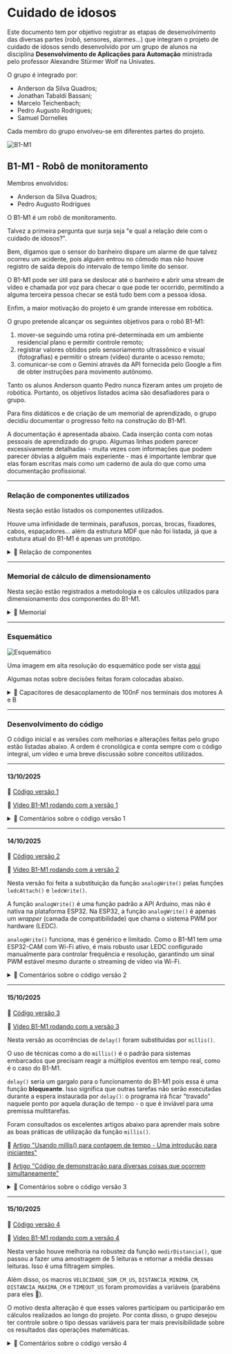 # Cuidado de idosos

Este documento tem por objetivo registrar as etapas de desenvolvimento das diversas partes (robô, sensores, alarmes...) que integram o projeto de cuidado de idosos sendo desenvolvido por um grupo de alunos na disciplina **Desenvolvimento de Aplicações para Automação** ministrada pelo professor Alexandre Stürmer Wolf na Univates.

O grupo é integrado por:
* Anderson da Silva Quadros;
* Jonathan Tabaldi Bassani;
* Marcelo Teichenbach;
* Pedro Augusto Rodrigues;
* Samuel Dornelles

Cada membro do grupo envolveu-se em diferentes partes do projeto.

![B1-M1](https://media1.giphy.com/media/v1.Y2lkPTZjMDliOTUyYWtraTV2dTdxNW42OGphMnJvZnplNmpqM2wzbmhwb2UxcnhpdDFkbCZlcD12MV9naWZzX3NlYXJjaCZjdD1n/3o7abB06u9bNzA8lu8/giphy.gif)

## B1-M1 - Robô de monitoramento
Membros envolvidos:
* Anderson da Silva Quadros;
* Pedro Augusto Rodrigues

O B1-M1 é um robô de monitoramento.

Talvez a primeira pergunta que surja seja "e qual a relação dele com o cuidado de idosos?".

Bem, digamos que o sensor do banheiro dispare um alarme de que talvez ocorreu um acidente, pois alguém entrou no cômodo mas não houve registro de saída depois do intervalo de tempo limite do sensor.

O B1-M1 pode ser útil para se deslocar até o banheiro e abrir uma stream de vídeo e chamada por voz para checar o que pode ter ocorrido, permitindo a alguma terceira pessoa checar se está tudo bem com a pessoa idosa.

Enfim, a maior motivação do projeto é um grande interesse em robótica.

O grupo pretende alcançar os seguintes objetivos para o robô B1-M1:
1. mover-se seguindo uma rotina pré-determinada em um ambiente residencial plano e permitir controle remoto;
2. registrar valores obtidos pelo sensoriamento ultrassônico e visual (fotografias) e permitir o stream (vídeo) durante o acesso remoto;
3. comunicar-se com o Gemini através da API fornecida pelo Google a fim de obter instruções para movimento autônomo.

Tanto os alunos Anderson quanto Pedro nunca fizeram antes um projeto de robótica. Portanto, os objetivos listados acima são desafiadores para o grupo.

Para fins didáticos e de criação de um memorial de aprendizado, o grupo decidiu documentar o progresso feito na construção do B1-M1.

A documentação é apresentada abaixo. Cada inserção conta com notas pessoais de aprendizado do grupo. Algumas linhas podem parecer excessivamente detalhadas - muita vezes com informações que podem parecer óbvias a alguém mais experiente - mas é importante lembrar que elas foram escritas mais como um caderno de aula do que como uma documentação profissional.

---

### Relação de componentes utilizados

Nesta seção estão listados os componentes utilizados.

Houve uma infinidade de terminais, parafusos, porcas, brocas, fixadores, cabos, espaçadores... além da estrutura MDF que não foi listada, já que a estutura atual do B1-M1 é apenas um protótipo.

<details>
  <summary>📝 Relação de componentes</summary>

  1x [Placa de desenvolvimento ESP32S-NodeMCU 38 pinos](https://www.usinainfo.com.br/esp32/esp32s-nodemcu-iot-com-wifi-e-bluetooth-38-pinos-com-usb-c-e-cp2102-8796.html)
  
  1x [Placa de desenvolvimento ESP32-CAM-CH340 com câmera OV2640](https://www.usinainfo.com.br/esp32/esp32-cam-ch340-ov2640-iot-com-programador-integrado-8758.html)
  
  3x [Bateria de lítio 18650 3.7V recarregável button-top](https://www.usinainfo.com.br/baterias/bateria-18650-litio-recarregavel-37v-3800mah-button-top-kit-com-2-unidades-8170.html)
  
  1x [Suporte para 3 baterias 18650](https://www.usinainfo.com.br/suporte-para-pilhas/suporte-para-3-baterias-18650-smt-9059.html)
  
  1x [Placa de proteção para bateria (BMS - Battery Management System) 18650-3S-20A](https://www.usinainfo.com.br/controladores-de-carga/placa-de-protecao-para-bateria-18650-3s-20a-12v-hx-3s-fl20-7070.html)
  
  1x [Regulador de tensão XL4015 DC/DC step down 8-36V → 1,25-32V 0,2-3A](https://www.usinainfo.com.br/regulador-de-tensao/regulador-de-tensao-e-corrente-ajustavel-xl4015-dc-step-down-saida-125-a-32vdc-02-a-3a-5880.html)
  
  1x [Regulador de tensão LM2596DC DC/DC step down 3,2-40V → 1,5-35V 1,2A](https://www.usinainfo.com.br/regulador-de-tensao/regulador-de-tensao-ajustavel-lm2596-dc-step-down-saida-15v-a-35vdc-12a-2552.html)
  
  1X [Sensor de distância ultrassônico HC-SR04](https://www.usinainfo.com.br/sensor-ultrassonico/sensor-ultrassonico-de-distancia-hc-sr04-2295.html)
  
  1x [Driver motor DC ponte H TB6612FNG](https://www.usinainfo.com.br/driver-para-motor/driver-tb6612fng-duplo-ponte-h-de-motor-dc-ou-passo-4697.html)
  
  2x [Motor DC 3~6V 200RPM com caixa de redução 48:1](https://www.usinainfo.com.br/motor-dc/motor-dc-3-6v-200rpm-com-caixa-de-reducao-e-eixo-duplo-481--3161.html)
  
  2x [Sensor de velocidade LM393](https://www.usinainfo.com.br/sensor-de-velocidade/sensor-de-velocidade-para-arduino-sensor-de-contagem-chave-optica-para-encoder-5mm-4486.html)
  
</details>

---

### Memorial de cálculo de dimensionamento

Nesta seção estão  registrados a metodologia e os cálculos utilizados para dimensionamento dos componentes do B1-M1.

<details>
  <summary>📝 Memorial</summary>
  
  Como a alimentação elétrica é a espinha dorsal de todo projeto de eletrônica embarcada, o primeiro passo dado pelo grupo foi estimar o consumo de corrente dos componentes utilizados para atingir os objetivos.
  
  #### Consumo de corrente
  
  | Componente                        | Quantidade  | Consumo total | 
  |-----------------------------------|:-----------:|:-------------:|
  | ESP32S-NodeMCU                    | 1           | ~250mA[^1]    |
  | ESP32-CAM                         | 1           | ~250mA[^2]    |
  | Sensor ultrassônico HC-SR04       | 1           | ~15mA         |
  | Driver motor TB6612FNG            | 1           | ~1,5mA        |
  | Motor DC 3-6V 200RPM              | 2           | ~400mA[^3]    |
  | Sensor de velocidade LM393        | 2           | ~20mA         |
  | **Total**                         | **8**       | **~936,5mA**  |
  
  Para fins de cálculo, arredondar-se-á o consumo total para 1A (1000mA).
  
  #### Autonomia
  
  ![18650](https://i.imgur.com/sR7YUmA.jpeg)
  
  As baterias de lítio 18650 têm gravado nos seus invólucros a capacidade de carga elétrica de **3800mAh**. Porém, [é interessante notar que o vendedor fez testes e alegou a capacidade de apenas 1500mAh](https://www.usinainfo.com.br/baterias/bateria-18650-litio-recarregavel-37v-3800mah-flat-top-8760.html). Portanto, para fins de cálculo neste trabalho, adotar-se-á o valor de **1500mAh**.
  
  Fazendo um cálculo simples de autonomia,
  
  $Autonomia = \frac{Capacidade \ de \ carga \ elétrica}{Consumo \ de \ corrente \ elétrica} = \frac{1500mAh}{1000mA} ≈ 1,5h$
  
  Logo, o grupo espera que o B1-M1 tenha uma autonomia de aproximadamente **1 hora e 30 minutos** funcionando com as premissas de consumo feitas na tabela **Consumo de corrente**.
  
  #### Seção dos cabos utilizados
  
  Como cabos de bitola 1mm² suportam correntes contínuas de até 10A, adotou-se o seu uso nas conexões do pack de baterias 18650 com a BMS e da BMS com os reguladores de tensão.
  
  Nas demais conexões utilizou-se cabos de 0,75mm², que suportam correntes contínuas de até 8A.
</details>

---

### Esquemático

![Esquemático](https://i.imgur.com/hKs6kS9.jpeg)

Uma imagem em alta resolução do esquemático pode ser vista [aqui](https://i.imgur.com/tPJJAKS.png)

Algumas notas sobre decisões feitas foram colocadas abaixo.

<details>
  <summary>💽 Capacitores de desacoplamento de 100nF nos terminais dos motores A e B</summary>

  ![Motores escovados](https://i.imgur.com/eeTXd8O.jpeg)
  
  Motores produzem ruído.
  
  No contexto do B1-M1, "ruído" é entendido como as ondas eletromagnéticas emitidas por um dispositivo durante seu funcionamento afetarem o funcionamento de outros dispositivos eletrônicos.
  
  Ruído é um problema difícil de resolver, pois fisicamente eles são uma forma de energia eletromagnética - que também é a descrição para sinais elétricos. Assim, como distinguir sinais de ruídos? A energia eletromagnética que é essencial para o funcionamento de um sistema pode ser a causa de ruído indesejado para outro.
  
  Nos motores DC utilizados neste projeto, uma das fontes de ruído possíveis é devido à comutação entre as escovas de carbono e o anel coletor laminado (o comutador) do induzido.
  
  [GIF mostrando os arcos voltaicos](https://i.imgur.com/fCO2iG0.gif)
  
  Quando as escovas e as lâminas do anel coletor comutam ocorrem arcos voltaicos (*comutar = ligar ou desligar, interromper e religar uma ligação elétrica*). Esses arcos ocorrem pois uma vez energizadas as bobinas do enrolamento do induzido se comportam como indutores.
  
  A equação da tensão para indutores é $v = L \frac{di}{dt}$
  
  Ou seja, a tensão é proporcional à taxa de variação da corrente.
  
  Quando a comutação ocorre, a taxa de variação da corrente é abrupta e intensa (indo de 100% para 0% em um intervalo de tempo muito pequeno). Essa grande taxa de variação provoca um pico de tensão nas bobinas e, por consequência, os arcos voltaicos entre as escovas e as lâminas do anel coletor. Os picos de tensão no funcionamento de um motor DC podem ser vistos na imagem abaixo.
  
  ![Ruído](https://i.imgur.com/xDD7Uay.jpeg)
  
  O objetivo dos capacitores próximos aos terminais do motor é de suprimir um pouco esses picos de tensão gerados pela comutação das escovas e das lâminas do coletor.

  É importante notar que foram utilizados capacitores cerâmicos pois o sentido da corrente pode inverter conforme o sentido de giro dos motores.
  
</details>

---

### Desenvolvimento do código

O código inicial e as versões com melhorias e alterações feitas pelo grupo estão listadas abaixo. A ordem é cronológica e conta sempre com o código integral, um vídeo e uma breve discussão sobre conceitos utilizados.

---

#### 13/10/2025

💾 [Código versão 1](https://gist.github.com/parodrigues-ipynb/be9dc512e9a064356e3e1a73c458425b)

🎥 [Vídeo B1-M1 rodando com a versão 1](https://imgur.com/a/WtTMg6K)

<details>
  <summary>📝 Comentários sobre o código versão 1</summary>
  
  ```ino
  // Linha 2
  #define PWMA 4
  ```
  `#define` é uma diretiva de pré-processador da linguagem C/C++ que cria uma constante simbólica. O compilador substitui todas as ocorrências do nome pelo valor definido antes de compilar. Por exemplo, `#define PWMA 4` substitui `PWMA` por `4` no momento anterior à compilação. O uso de `#define` é útil para mapear pinos e definir valores fixos/limites (distâncias, velocidades...) que permanecerão constantes ao longo do código, tornando as informações mais claras e fáceis de alterar.
  
  ```ino
  // Linha 10
  uint8_t pwmA = 94;
  ```
  A variável `pwmA` irá armazenar os valor de duty cycle para o sinal PWM enviado ao motor A.
  
  PWM significa *Pulse Width Modulation*, ou *Modulação de Largura de Pulso*. *Duty cycle*, ou *ciclo de trabalho*, representa a razão entre a **largura de pulso** ($t_{ON}$), que é o tempo em que o sinal permanece em nível HIGH, e o **período total do sinal** ($T$), conforme a expressão:
  
  ![Duty cycle](https://i.imgur.com/GDkGRCn.png)
  
  Por exemplo, se o período $T$ fosse 100ms, um *duty cycle* de 25% teria uma largura de pulso $t_{ON}$ de 25ms.
  
  ![Sinal PWM](https://i.imgur.com/OkiNbwV.jpeg)
  
  A imagem acima mostra diferentes sinais de tensão PWM. As linhas verticais laranjas são as marcações de tempo. Portanto, todos os sinais compartilham o mesmo período $T$.
  
  Na imagem os sinais de tensão PWM têm *duty cycles* distintos: 0%, 25%, 50%, 75% e 100%.
  
  Quando o *duty cycle* é 0%, a tensão de saída é 0V. Quando o *duty cycle* é de 100%, a tensão de saída é 5V.
  
  É interessante notar que com *duty cycle* de 50% resulta numa tensão de saída média de 2,5V. 25% resulta em uma tensão média de 1,25V. Essas tensões médias são indicadas pelas linhas laranjas grossas horizontais apontadas pelas setas verdes na caixa de texto *Average Output Voltage*, ou *Tensão Média de Saída*.
  
  É uma prática comum utilizar variáveis numéricas para representar o *duty cycle* em código. Por exemplo, seria teoricamente possível criar uma variável `int pwmA = 0` para representar um *duty cycle* de 0%. Caso fosse desejável alterar o duty cycle para 1%, poderia-se simplesmente alterar o valor da variável para `pwma = 1`, ou 2% → `pwma = 2`, e assim por diante.
  
  O tipo de variável `int` é usado para armazenar números inteiros (-2, -1, 0, 1, 2, 3...). Na ESP32, o `int` ocupa **4 bytes** (32 bits) - o que faz sentido, já que o microcontrolador é baseado em arquitetura 32 bits. Os valores possíveis para variáveis do tipo `int` vão de -2,147,483,648 até 2,147,483,647. É possível utlizar `unsigned int` para trabalhar-se com o intervalo de 0 até 4,294,967,295 (aproximadamente 4 bilhões).
  
  Portanto, no caso da linha 10, poderíamos teoricamente utilizar a variável `unsigned int pwmA` para mapear o *duty cycle*. Se desejássemos utilizar todo o potencial de armazenamento do tipo `unsigned int`, como queremos mapear valores de 0% até 100% num intervalo de 0 até 4,294,967,295, faríamos $\frac{100\\% - 0\\%}{4,294,967,295 - 0} ≈ 0,00000002328\\%$.
  
  Assim, teríamos a seguinte resolução:
  * `pwmA = 0             // → 0%`
  * `pwmA = 1             // → ≈ 0,00000002328%`
  * `pwmA = 2             // → ≈ 0,00000004657%`
  * ...
  * `pwmA = 4294967294    // → ≈ 99,9999999767%`
  * `pwmA = 4294967295    // → 100%`
  
  Agora imaginemos programadores tendo de cotidianamente utilizar essa resolução em seus códigos. Seria um pesadelo ter de lembrar o valor 4294967295, e muito difícil lembrar os valores que mapeam para aproximadamente 25%, 50%, 75%...
    
  Portanto, no caso de sinais PWM, é comum utilizar-se tipos de variáveis de apenas **1 byte** (8 bits), que na base binária ($2^n$) correspondem a 256 valores possíveis ($2^8 = 256$). Como $\frac{100\\%-0\\%}{255-0} ≈ 0,39\\%$, teríamos a seguinte resolução:
  * `pwmA = 0             // → 0%`
  * `pwmA = 1             // → ≈ 0,39%`
  * `pwmA = 2             // → ≈ 0,78%`
  * ...
  * `pwmA = 254           // → ≈ 99,61%`
  * `pwmA = 255           // → 100%`
  
  No caso da variável `pwmA = 94`, temos um *duty cycle* de aproximadamente 37%.
  
  Fica evidente que 1 byte já traz uma resolução adequada para se programar e ainda possibilita inferir algumas porcentagens intuitivamente:
  * como 100% → 255,
  * então 50% deve ser algo em torno de 127,
  * 25% deve ser algo em torno de 64...
  e assim por diante.
  
  `uint8_t` significa *unsigned integer of length 8 bits*, ou *número inteiro sem sinal de comprimento de 8 bits*. É muito comum encontrar softwares e hardwares que utilizam sinais PWM mapeados por variáveis de 8 bits. Entretanto, é sempre bom ficar atento às convenções adotadas em cada projeto pois pode haver casos em que uma maior resolução é necessária a fim de alcançar maior precisão.
  
  ```ino
  // Linha 16
  #define TIMEOUT_US 20000 // [µs]
  ```
  O sensor de distância ultrassônico HC_SR04 tem dois componentes principais: um emissor e um receptor de pulsos ultrassônicos.
  
  ![HC_SR04](https://i.imgur.com/9TA6kXy.jpeg)
  
  Chamamos de "som" a propagação de uma onda mecânica através de um meio - comumente nossa atmosfera, ou o nosso "ar".
  
  "Ultrassônico" signica um som fora do espectro de audição humana, que costuma ir de aproximadamente 20Hz até 20kHz. Como os pulsos que o HC_SR04 emite têm frequência de 40kHz, então eles são ultrassônicos.
  
  O funcionamento do sensor é simples: ele emite um pulso ultrassônico, inicia um cronômetro interno e aguarda o receptor identificar o eco do pulso original transmitido, momento no qual o cronômetro é encerrado.
  
  O som se propaga na atmosfera terrestre a 20°C com uma velocidade de aproximadamente 343m/s, ou 0,0343cm/µs.
  
  O [datasheet do HC_SR04](https://cdn.sparkfun.com/datasheets/Sensors/Proximity/HCSR04.pdf) especifica que o sensor é capaz de realizar medições de 2cm até 4m.
  
  A definição de velocidade $v$ é a razão da distância $d$ sobre o tempo $t$, ou
  
  ![Velocidade](https://i.imgur.com/3BgQRWY.png)
  
  Como o pulso ultrassônico deve ir, colidir com um obstáculo e voltar, o tempo medido pelo sensor corresponde à ida e volta do pulso ultrassônico. Portanto, para calcular a distância, devemos dividir o tempo por 2:
  
  ![Distância](https://i.imgur.com/dC75AcF.png)
  
  Substituindo os valores de limite de distância do HC_SR04 e multiplicando as distâncias por 2 para compensar o ajuste feito pelo sensor, temos:
  
  ![Tempos](https://i.imgur.com/0LC2vbj.png)
  
  O [datasheet do HC_SR04](https://cdn.sparkfun.com/datasheets/Sensors/Proximity/HCSR04.pdf) estabelece a seguinte prática para a emissão do pulso ultrassônico:
  * o pino TRIG deve ser mantido em LOW por 2µs a fim de garantir estabilidade, evitando que o pulso no pino TRIG que virá a seguir seja confundido com o sinal residual de alguma medição anterior. Estamos "resetando" o HC_SR04 com esse pulso LOW de 2µs;
  * o pino TRIG deve ser mantido em HIGH por 10µs para identificar o comando de emissão do pulso ultrassônico;
  * o pulso ultrassônico é emitido. São 8 pulsos numa frequência de 40kHz. Isso faz cada pulso ter 25µs de duração e a emissão total demorar 200µs;
  * após a emissão do pulso ultrassônico, o pino ECHO entra em nível HIGH e permanece assim até que o oitavo pulso seja processado pelo receptor na volta. Quando o oitavo pulso for detectado, o pino ECHO retorna ao nível LOW;
  * se o tempo TIMEOUT_US for excedido, o pino ECHO retorna a LOW. Portanto, `TIMEOUT_US` é o limite de tempo em microssegundos que o sensor ultrassônico deve aguardar sem que o receptor identifique o eco do pulso ultrassonoro original.
  
  Toda essa rotina consta nas linhas 36 até 44 do código.
  
  ```ino
  // Linhas 36 até 44
  digitalWrite(TRIG, LOW);
  delayMicroseconds(2);
  digitalWrite(TRIG, HIGH);
  delayMicroseconds(10);
  digitalWrite(TRIG, LOW);
  
  long duracao = pulseIn(ECHO, HIGH, TIMEOUT_US);
  float distancia = duracao * 0.0343 / 2; // [cm]
  ```
  
  O diagrama de tempo abaixo apresenta o funcionamento das partes do HC_SR04 visualmente. 
  
   ```
      ________________________________________________________________________________________________________
     |                                                                                                        |
     | Pino            ┌┐                                     TIMEOUT_US = 20000µs ┌┐                         |
     | TRIG            ||                                               ↓          ||                         |
     | HC_SR04      ---┘└-----------------------------------------(...)---(...)----┘└-------------------(...) |
     |                 ←→                                                                                     |
     |                 10µs                                                                                   |
     |________________________________________________________________________________________________________|
     |                          8 pulsos                                                                      |
     | Pulsos               ┌┐┌┐┌┐┌┐┌┐┌┐┌┐┌┐                  TIMEOUT_US = 20000µs     ┌┐┌┐┌┐┌┐┌┐┌┐┌┐┌┐       |
     | ultrassônicos        ||||||||||||||||                            ↓              ||||||||||||||||       |
     | emitido      --------┘└┘└┘└┘└┘└┘└┘└┘└----------------------(...)---(...)--------┘└┘└┘└┘└┘└┘└┘└┘└-(...) |
     | pelo HC_SR04         ←→                                                                                |
     |                 40kHz = 25µs                                                                           |
     |                      ←---------------→                                                                 |
     |                             200µs                                                                      |
     |________________________________________________________________________________________________________|
     |                                                                                                        |
     | Pino                                  ┌----------------┐TIMEOUT_US = 20000µs                           |
     | ECHO                                  |                |          ↓                                    |
     | HC_SR04      -------------------------┘                └----(...)---(...)------------------------(...) |
     |                                                                                                        |
     |________________________________________________________________________________________________________|
  
  ```
  
  Como `TIMEOUT_US = 20000`, então o sensor identifica distâncias menores que aproximadamente 3,5m com esse código utilizado:
  
  ![Distância](https://i.imgur.com/wkEWmOA.png)
  
</details>

---

#### 14/10/2025

💾 [Código versão 2](https://gist.github.com/parodrigues-ipynb/5a684ad0ee756691a03b47f6cd5c61a2)

🎥 [Vídeo B1-M1 rodando com a versão 2](https://imgur.com/a/dLxYKjw)

Nesta versão foi feita a substituição da função `analogWrite()` pelas funções `ledcAttach()` e `ledcWrite()`.

A função `analogWrite()` é uma função padrão a API Arduino, mas não é nativa na plataforma ESP32. Na ESP32, a função `analogWrite()` é apenas um *wrapper* (camada de compatibilidade) que chama o sistema PWM por hardware (LEDC).

`analogWrite()` funciona, mas é genérico e limitado. Como o B1-M1 tem uma ESP32-CAM com Wi-Fi ativo, é mais robusto usar LEDC configurado manualmente para controlar frequência e resolução, garantindo um sinal PWM estável mesmo durante o streaming de vídeo via Wi-Fi.

<details>
  <summary>📝 Comentários sobre o código versão 2</summary>

  LEDC (*LED Control*) é um periférico de hardware interno da ESP32 projetado parar gerar sinais PWM com alta precisão e baixo uso da CPU.

  Esse periférico permite até **16 canais PWM independentes** e **8 temporizadores** que definem a frequência (de 1Hz até 40MHz) e resolução (de 1 até 20 bits) compartilhadas entre canais.

  Uma das grandes vantagens é que esse periférico mantém o sinal PWM ativo sem intervenção do processador. Ou seja, mesmo que a CPU fique sobrecarregada com funções de Wi-Fi, o sinal PWM permanecerá estável.

  ```ino
  const unsigned long TIMEOUT_US = 20000 // [µs]
  ```

  `TIMEOUT_US` foi transformada em uma variável pois há a vontade de calcular o seu valor com base em outros parâmetros e `#define` não faz cálculos com `floats` corretamente. O resultado da divisão de macros é `int` - o que pode comprometer o funcionamento do código de forma inesperada.

  ```ino
  // Configuração PWM para uso do LEDC
  #define LEDC_FREQUENCIA_BASE_PWM 5000 // [Hz] Frequência do PWM
  #define LEDC_RESOLUCAO_BIT_PWM 8     // [bits] Resolução (caso o valor seja 8, então a resolução é de 0-255 pois 2^8 = 256)
  ```
  Foi acrescentado o bloco de código acima nas definições para configurar o LEDC.
  
  `LEDC_FREQUENCIA_BASE_PWM` define a frequência que será utilizada nos canais dos sinais PWM. O valor de 5kHz é comumente utilizado para motores DC. Frequências muito baixas, como 50Hz, fazem o motor gerar um zumbido audível. Frequências muito altas, como 50kHz, aumentam a perda de potência no driver motor TB6612FNG.
  
  ```ino
  void setup() {
    pinMode(AIN1, OUTPUT);
    pinMode(AIN2, OUTPUT);
    pinMode(BIN1, OUTPUT);
    pinMode(BIN2, OUTPUT);
    ledcAttach(PWMA, LEDC_FREQUENCIA_BASE_PWM, LEDC_RESOLUCAO_BIT_PWM);
    ledcWrite(PWMA, 0);
    ledcAttach(PWMB, LEDC_FREQUENCIA_BASE_PWM, LEDC_RESOLUCAO_BIT_PWM);
    ledcWrite(PWMB, 0);
    pinMode(STBY, OUTPUT);
  
    digitalWrite(STBY, HIGH); // Ativa o driver motor
  
    pinMode(TRIG, OUTPUT);
    pinMode(ECHO, INPUT);
  }
  ```

  As linhas `pinMode(PWMA, OUTPUT)` e `pinMode(PWMB, OUTPUT)` foram removidas do `void setup()`. Foram inseridas nos seus lugares as funções `ledcAttach()` para configurar os pinos PWM de cada motor e `ledcWrite()` para iniciar esses sinais PWM com *duty cycle* de 0%.

  ```ino
  void moverFrente() {
    digitalWrite(AIN1, HIGH);
    digitalWrite(AIN2, LOW);
    digitalWrite(BIN1, HIGH);
    digitalWrite(BIN2, LOW);
    ledcWrite(PWMA, pwmA);
    ledcWrite(PWMB, pwmB);
  }
  
  void parar() {
    digitalWrite(AIN1, LOW);
    digitalWrite(AIN2, LOW);
    digitalWrite(BIN1, LOW);
    digitalWrite(BIN2, LOW);
    ledcWrite(PWMA, 0);
    ledcWrite(PWMB, 0); 
  }
  ```

  Tanto nas funções `void moverFrente()` quanto `void parar()`, as linhas utilizando `analogWrite()` foram substituídas por `ledcWrite()`.

</details>

---

#### 15/10/2025

💾 [Código versão 3](https://gist.github.com/parodrigues-ipynb/389f387e5dbd8301c90e3fee4f395897)

🎥 [Vídeo B1-M1 rodando com a versão 3](https://imgur.com/a/VA4kzjJ)

Nesta versão as ocorrências de `delay()` foram substituídas por `millis()`.

O uso de técnicas como a do `millis()` é o padrão para sistemas embarcados que precisam reagir a múltiplos eventos em tempo real, como é o caso do B1-M1.

`delay()` seria um gargalo para o funcionamento do B1-M1 pois essa é uma função **bloqueante**. Isso significa que outras tarefas não serão executadas durante a espera instaurada por `delay()`: o programa irá ficar "travado" naquele ponto por aquela duração de tempo - o que é inviável para uma premissa multitarefas.

Foram consultados os excelentes artigos abaixo para aprender mais sobre as boas práticas de utilização da função `millis()`.

📔 [Artigo "Usando millis() para contagem de tempo - Uma introdução para iniciantes"](https://forum.arduino.cc/t/using-millis-for-timing-a-beginners-guide/483573)

📔 [Artigo "Código de demonstração para diversas coisas que ocorrem simultaneamente"](https://forum.arduino.cc/t/demonstration-code-for-several-things-at-the-same-time/217158/2)

<details>
  <summary>📝 Comentários sobre o código versão 3</summary>

  ```ino
  unsigned long intervaloLeituras = 200; // [ms]
  unsigned long ultimoMillis = 0;        // [ms]
  ```

  Foram criadas duas variáveis do tipo `unsigned long` para trabalhar em conjunto com a lógica de controle temporal através do `millis()`.

  O uso de `unsigned long` é importante pois esse é o tipo de variável usado internamente por `millis()`.

  ```ino
  void loop() {
    unsigned long agora = millis(); // [ms]
  
    if (agora - ultimoMillis >= intervaloLeituras) {
      ultimoMillis = agora;
  
        float distancia = medirDistancia(); // [cm]
  
      if (distancia > DISTANCIA_MINIMA_CM) {
        moverFrente();
      } else {
        parar();
      }
    }
  }
  ```

  Essa modificação remove o `delay(200)` da função `void loop()` e coloca a lógica de `millis()` no seu lugar.

  O já mencionado [artigo "Usando millis() para contagem de tempo - Uma introdução para iniciantes"](https://forum.arduino.cc/t/using-millis-for-timing-a-beginners-guide/483573) tem uma explicação muito boa sobre essa lógica.
  
</details>

---

#### 15/10/2025

💾 [Código versão 4](https://gist.github.com/parodrigues-ipynb/aec2492d27c355218dc54208086fcc25)

🎥 [Vídeo B1-M1 rodando com a versão 4]()

Nesta versão houve melhoria na robustez da função `medirDistancia()`, que passou a fazer uma amostragem de 5 leituras e retornar a média dessas leituras. Isso é uma filtragem simples.

Além disso, os macros `VELOCIDADE_SOM_CM_US`, `DISTANCIA_MINIMA_CM`, `DISTANCIA_MAXIMA_CM` e `TIMEOUT_US` foram promovidas a variáveis (parabéns para eles 🎉).

O motivo desta alteração é que esses valores participam ou participarão em cálculos realizados ao longo do projeto. Por conta disso, o grupo desejou ter controle sobre o tipo dessas variáveis para ter mais previsibilidade sobre os resultados das operações matemáticas.

<details>
  <summary>📝 Comentários sobre o código versão 4</summary>

  ```ino
  // HC-SR04 - Sensor de distância
  #define TRIG 27
  #define ECHO 14
  constexpr float VELOCIDADE_SOM_CM_US = 0.0343    // [cm/µs] Velocidade do som a 20°C
  constexpr float DISTANCIA_MINIMA_CM = 30         // [cm]
  constexpr float DISTANCIA_MAXIMA_CM = 100        // [cm]
  const unsigned long TIMEOUT_US = 20000;          // [µs]
  constexpr uint8_t NUMERO_AMOSTRAS = 5;           // [amostras] Quantidade de leituras que o HC-SR04 coleta para fazer a média em uma filtragem simples
  constexpr uint8_t INTERVALO_ENTRE_AMOSTRAS = 10; // [ms] Tempo de espera entre cada leitura para que o som possa se dissipar e não gere ruído
  ```
  As variáveis `NUMERO_AMOSTRAS` e `INTERVALO_ENTRE_AMOSTRAS` foram criadas como parâmetros para a função `medirDistancia()`.
  
  O valor de 5 amostras foi escolhido por ser um equilíbrio bom entre estabilidade e tempo de resposta.

  O valor de 10ms para tempo de espera foi escolhido para permitir a dissipação das ondas sonoras no ambiente antes de emitir um novo pulso ultrassônico.

  ```ino
  float medirDistancia() {
    float somaDistancias = 0;
  
    for(int i = 0; i < NUMERO_AMOSTRAS; i++) {
      // Dispara pulso ultrassônico
      digitalWrite(TRIG, LOW);
      delayMicroseconds(2);
      digitalWrite(TRIG, HIGH);
      delayMicroseconds(10);
      digitalWrite(TRIG, LOW);
  
      // Calcula a distância de cada amostra e soma
      long duracao = pulseIn(ECHO, HIGH, TIMEOUT_US);
      float distancia = duracao * VELOCIDADE_SOM_CM_US / 2; // [cm]
      somaDistancias += distancia;
  
      // Espera utilizando millis() para que o som possa se dissipar e não afete leituras futuras
      unsigned long inicioEspera = millis();
      while (millis() - inicioEspera < INTERVALO_ENTRE_AMOSTRAS) {
        yield();
      }
    }
  
    float media = somaDistancias / NUMERO_AMOSTRAS;
    return media;
  }
  ```
  Foi criada a variável `somaDistancias` e toda a lógica anterior da função `medirDistancia()` foi colocada dentro do laço de repetição `for(int i = 0; i < NUMERO_AMOSTRAS; i++)`.

  O uso do laço `for()` ainda não é a solução ideal para um robô multitarefas como o B1-M1 em função de propriedades semi-bloqueantes do `for()`, mas o grupo quis apenas validar a filtragem simples nessa versão.

  O laço `while (millis() - inicioEspera < INTERVALO_ENTRE_AMOSTRAS)` foi inserido para evitar ruído nas leituras.


[^1]: O [datasheet da Espressif](https://www.espressif.com/sites/default/files/documentation/esp32_datasheet_en.pdf) apresenta diferentes consumos para situações de transmissão ou recepção de Wi-Fi/Bluetooth, light-sleep, deep-sleep... Esses valores podem ser consultados nas tabelas *Table 4-2. Power Consumption by Power Modes* na **página 30** e *Table 5-4. Current Consumption Depending on RF Modes* na **página 53**. Em função dos diversos possíveis valores de corrente para cada modo de funcionamento, adotou-se o pior caso (maior consumo de ~250mA com transmissão Wi-Fi 802.11b ativa).

[^2]: O [datasheet consultado](https://www.handsontec.com/dataspecs/module/ESP32-CAM.pdf) apresenta valores em torno de 200mA para câmera ligada/flash desligado e 300mA para câmera ligada/flash ligado. Os valores podem aumentar em caso de streaming por Wi-Fi. Adotou-se o valor médio.

[^3]: [O valor de corrente de 200mA por cada motor é para situações sem carga](https://www.usinainfo.com.br/motor-dc/motor-dc-3-6v-200rpm-com-caixa-de-reducao-e-eixo-duplo-481--3161.html), nas quais os motores estão girando sem resistências mecânicas. Se houver atrito, inclinação, a própria massa do robô..., o valor de corrente pode subir consideravelmente, chegando a valores de até 1,5A por motor. Como não pode-se encontrar um datasheet para o motor específico utilizado, confiou-se nos valores apresentados pelo vendedor.
